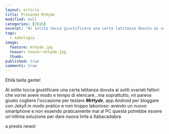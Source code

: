 ```yaml
---
layout: article
title: Provando MrHyde
modified: null
categories: [2016]
excerpt: "Al solito tocca giustificare una certa latitanza dovuta ai soliti svariati fattori"
tags:
  - xabologia
image: 
  feature: mrhyde.jpg
  teaser: teaser-mrhyde.jpg
  thumb: 
published: true
comments: true
---
```


Ehilà bella gente! 

Al solito tocca giustificare una certa latitanza dovuta ai soliti svariati fattori che vorrei avere modo e tempo di elencare...ma soprattutto, mi pareva giusto cogliere l'occasione per testare ***MrHyde***, app Android per bloggare con Jekyll in modo pratico e non troppo laborioso: avendo un nuovo smartphone e non essendo praticamente mai al PC questa potrebbe essere un'ottima soluzione per dare nuova linfa a Xabacadabra

a presto news!